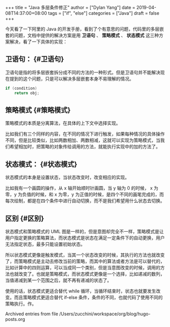 +++
title = "Java 多层条件修正"
author = ["Dylan Yang"]
date = 2019-04-08T14:37:00+08:00
tags = ["if", "else"]
categories = ["Java"]
draft = false
+++

今天看了一下阿里的 Java 的开发手册，看到了个有意思的问题，代码里的多层嵌套的问题，文档中提供的解决方案是用 **卫语句** 、 **策略模式** 、 **状态模式** 这三种方案解决，看了一下具体的实现：


## 卫语句： {#卫语句}

卫语句是指的将多层嵌套拆分成不同的方法的一种形式。但是卫语句并不能解决现在提到的这个问题，只是可以解决多层嵌套本身不易理解的情况。

```java
if (condition)
    return obj;
```


## 策略模式 {#策略模式}

策略模式的本质是分离算法，在具体的上下文中选择实现。

比如我们有三个同样的内容，在不同的情况下进行触发，如果每种情况的具体操作不同，但是比较类似，比如两数相加、两数相减，这就可以实现为策略模式，当我们希望相加时，把策略的对象传给调用的方法，就能执行实现中的加的方法了。


## 状态模式： {#状态模式}

状态模式的本身是设置状态，当状态改变时，改变相应的实现。

比如我有一个画圆的操作，从 x 轴开始顺时针画圆，当 y 轴为 0 的时候， x
为零，y 为负值的时候，和 x 为零，y 为正值的时候，是四个不同的画笔完成的，而每次绘制，都是在四个条件中进行自动切换，而不是我们希望用什么状态去切换。


## 区别 {#区别}

状态模式和策略模式的 UML 图是一样的，但是意图却完全不一样，策略模式是让用户指定更换的策略算法，而状态模式是状态在满足一定条件下的自动更换，用户无法指定状态，最多只能设置初始状态。

所以状态模式更像是触发模式，当其一个状态改变的时候，其执行的方法也就改变了，而策略模式是主动去修改当前的策略，而其中的算法或者方法是可以替代的，比如计算中的四则运算，可以当成同一个类别，但是当意图改变的时候，调用的方法也就改变了。也就是策略模式，而状态模式更像是一个选择，比如递减的数列，当值递减到某一个范围之后，就不再有递减的状态了。

使用的话，状态模式更适合替代 while 循环，当循环结束时，状态也就要发生改变。而且策略模式更适合替代 if-else 条件，条件的不同，也就代码了使用不同的策略执行。作。

Archived entries from file /Users/zucchini/workspace/org/blog/hugo-posts.org
